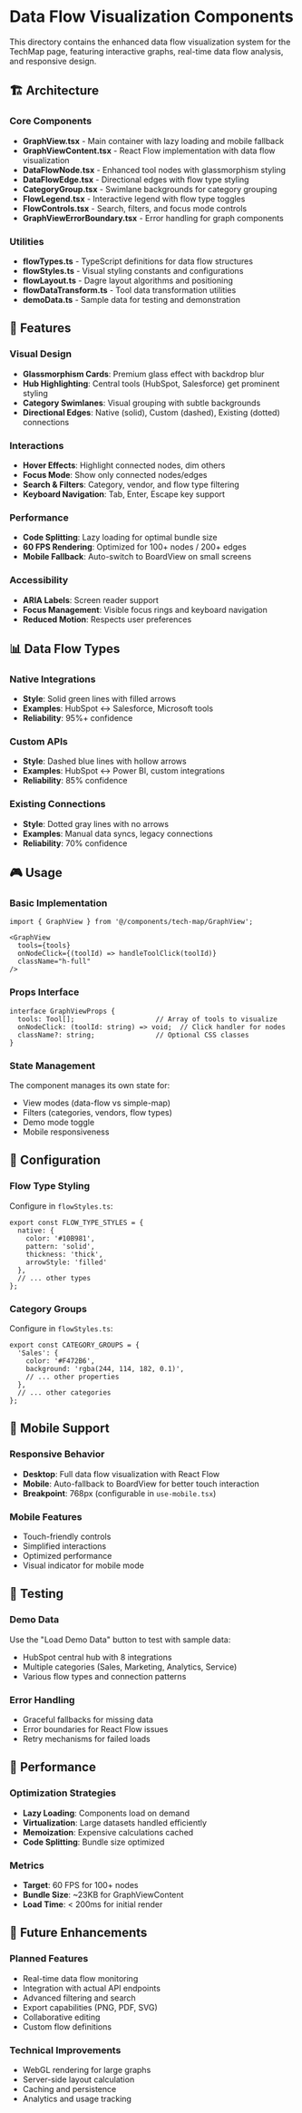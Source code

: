 # Data Flow Visualization Components

This directory contains the enhanced data flow visualization system for the TechMap page, featuring interactive graphs, real-time data flow analysis, and responsive design.

## 🏗️ Architecture

### Core Components

- **GraphView.tsx** - Main container with lazy loading and mobile fallback
- **GraphViewContent.tsx** - React Flow implementation with data flow visualization
- **DataFlowNode.tsx** - Enhanced tool nodes with glassmorphism styling
- **DataFlowEdge.tsx** - Directional edges with flow type styling
- **CategoryGroup.tsx** - Swimlane backgrounds for category grouping
- **FlowLegend.tsx** - Interactive legend with flow type toggles
- **FlowControls.tsx** - Search, filters, and focus mode controls
- **GraphViewErrorBoundary.tsx** - Error handling for graph components

### Utilities

- **flowTypes.ts** - TypeScript definitions for data flow structures
- **flowStyles.ts** - Visual styling constants and configurations
- **flowLayout.ts** - Dagre layout algorithms and positioning
- **flowDataTransform.ts** - Tool data transformation utilities
- **demoData.ts** - Sample data for testing and demonstration

## 🚀 Features

### Visual Design
- **Glassmorphism Cards**: Premium glass effect with backdrop blur
- **Hub Highlighting**: Central tools (HubSpot, Salesforce) get prominent styling
- **Category Swimlanes**: Visual grouping with subtle backgrounds
- **Directional Edges**: Native (solid), Custom (dashed), Existing (dotted) connections

### Interactions
- **Hover Effects**: Highlight connected nodes, dim others
- **Focus Mode**: Show only connected nodes/edges
- **Search & Filters**: Category, vendor, and flow type filtering
- **Keyboard Navigation**: Tab, Enter, Escape key support

### Performance
- **Code Splitting**: Lazy loading for optimal bundle size
- **60 FPS Rendering**: Optimized for 100+ nodes / 200+ edges
- **Mobile Fallback**: Auto-switch to BoardView on small screens

### Accessibility
- **ARIA Labels**: Screen reader support
- **Focus Management**: Visible focus rings and keyboard navigation
- **Reduced Motion**: Respects user preferences

## 📊 Data Flow Types

### Native Integrations
- **Style**: Solid green lines with filled arrows
- **Examples**: HubSpot ↔ Salesforce, Microsoft tools
- **Reliability**: 95%+ confidence

### Custom APIs
- **Style**: Dashed blue lines with hollow arrows
- **Examples**: HubSpot ↔ Power BI, custom integrations
- **Reliability**: 85% confidence

### Existing Connections
- **Style**: Dotted gray lines with no arrows
- **Examples**: Manual data syncs, legacy connections
- **Reliability**: 70% confidence

## 🎮 Usage

### Basic Implementation
```tsx
import { GraphView } from '@/components/tech-map/GraphView';

<GraphView
  tools={tools}
  onNodeClick={(toolId) => handleToolClick(toolId)}
  className="h-full"
/>
```

### Props Interface
```tsx
interface GraphViewProps {
  tools: Tool[];                    // Array of tools to visualize
  onNodeClick: (toolId: string) => void;  // Click handler for nodes
  className?: string;               // Optional CSS classes
}
```

### State Management
The component manages its own state for:
- View modes (data-flow vs simple-map)
- Filters (categories, vendors, flow types)
- Demo mode toggle
- Mobile responsiveness

## 🔧 Configuration

### Flow Type Styling
Configure in `flowStyles.ts`:
```tsx
export const FLOW_TYPE_STYLES = {
  native: {
    color: '#10B981',
    pattern: 'solid',
    thickness: 'thick',
    arrowStyle: 'filled'
  },
  // ... other types
};
```

### Category Groups
Configure in `flowStyles.ts`:
```tsx
export const CATEGORY_GROUPS = {
  'Sales': {
    color: '#F472B6',
    background: 'rgba(244, 114, 182, 0.1)',
    // ... other properties
  },
  // ... other categories
};
```

## 📱 Mobile Support

### Responsive Behavior
- **Desktop**: Full data flow visualization with React Flow
- **Mobile**: Auto-fallback to BoardView for better touch interaction
- **Breakpoint**: 768px (configurable in `use-mobile.tsx`)

### Mobile Features
- Touch-friendly controls
- Simplified interactions
- Optimized performance
- Visual indicator for mobile mode

## 🧪 Testing

### Demo Data
Use the "Load Demo Data" button to test with sample data:
- HubSpot central hub with 8 integrations
- Multiple categories (Sales, Marketing, Analytics, Service)
- Various flow types and connection patterns

### Error Handling
- Graceful fallbacks for missing data
- Error boundaries for React Flow issues
- Retry mechanisms for failed loads

## 🚀 Performance

### Optimization Strategies
- **Lazy Loading**: Components load on demand
- **Virtualization**: Large datasets handled efficiently
- **Memoization**: Expensive calculations cached
- **Code Splitting**: Bundle size optimized

### Metrics
- **Target**: 60 FPS for 100+ nodes
- **Bundle Size**: ~23KB for GraphViewContent
- **Load Time**: < 200ms for initial render

## 🔮 Future Enhancements

### Planned Features
- Real-time data flow monitoring
- Integration with actual API endpoints
- Advanced filtering and search
- Export capabilities (PNG, PDF, SVG)
- Collaborative editing
- Custom flow definitions

### Technical Improvements
- WebGL rendering for large graphs
- Server-side layout calculation
- Caching and persistence
- Analytics and usage tracking

